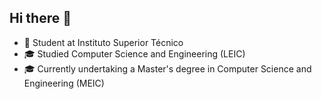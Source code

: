 ## Hi there 👋

- 🏢 Student at Instituto Superior Técnico
- 🎓 Studied Computer Science and Engineering (LEIC)
- 🎓 Currently undertaking a Master's degree in Computer Science and Engineering (MEIC)
<!-- TODO -> Add CV here -->
<!--
**DavidMLPalma/DavidMLPalma** is a ✨ _special_ ✨ repository because its `README.md` (this file) appears on your GitHub profile.

Here are some ideas to get you started:

- 🔭 I’m currently working on ...
- 🌱 I’m currently learning ...
- 👯 I’m looking to collaborate on ...
- 🤔 I’m looking for help with ...
- 💬 Ask me about ...
- 📫 How to reach me: ...
- 😄 Pronouns: ...
- ⚡ Fun fact: ...
-->
